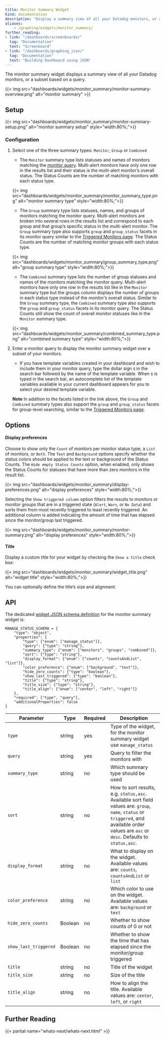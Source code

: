```yaml
---
title: Monitor Summary Widget
kind: documentation
description: "Display a summary view of all your Datadog monitors, or a subset based on a query."
aliases:
    - /graphing/widgets/monitor_summary/
further_reading:
- link: "/dashboards/screenboards/"
  tag: "Documentation"
  text: "Screenboard"
- link: "/dashboards/graphing_json/"
  tag: "Documentation"
  text: "Building Dashboard using JSON"
---
```


The monitor summary widget displays a summary view of all your Datadog monitors, or a subset based on a query.

{{< img src="dashboards/widgets/monitor_summary/monitor-summary-overview.png" alt="monitor summary" >}}

## Setup

{{< img src="dashboards/widgets/monitor_summary/monitor-summary-setup.png" alt="monitor summary setup"  style="width:80%;">}}

### Configuration

1. Select one of the three summary types: `Monitor`, `Group` or `Combined`
    - The `Monitor` summary type lists statuses and names of monitors matching the [monitor query][1]. Multi-alert monitors have only one row in the results list and their status is the multi-alert monitor’s overall status. The Status Counts are the number of matching monitors with each status type.

    {{< img src="dashboards/widgets/monitor_summary/monitor_summary_type.png" alt="monitor summary type"  style="width:80%;">}}

    - The `Group` summary type lists statuses, names, and groups of monitors matching the monitor query. Multi-alert monitors are broken into several rows in the results list and correspond to each group and that group’s specific status in the multi-alert monitor. The `Group` summary type also supports `group` and `group_status` facets in its monitor query similar to the [Triggered Monitors page][2]. The Status Counts are the number of matching monitor groups with each status type.

    {{< img src="dashboards/widgets/monitor_summary/group_summary_type.png" alt="group summary type"  style="width:80%;">}}

    - The `Combined` summary type lists the number of group statuses and names of the monitors matching the monitor query. Multi-alert monitors have only one row in the results list like in the `Monitor` summary type but the groups column displays the number of groups in each status type instead of the monitor’s overall status. Similar to the `Group` summary type, the `Combined` summary type also supports the `group` and `group_status` facets in its monitor query. The Status Counts still show the count of overall monitor statuses like in the `Monitor` summary type.

    {{< img src="dashboards/widgets/monitor_summary/combined_summary_type.png" alt="combined summary type"  style="width:80%;">}}

2. Enter a monitor query to display the monitor summary widget over a subset of your monitors.
    - If you have template variables created in your dashboard and wish to include them in your monitor query, type the dollar sign `$` in the search bar followed by the name of the template variable. When `$` is typed in the search bar, an autocomplete list of the template variables available in your current dashboard appears for you to select your desired template variable.

    **Note** In addition to the facets listed in the link above, the `Group` and `Combined` summary types also support the `group` and `group_status` facets for group-level searching, similar to the [Triggered Monitors page][2].

## Options

#### Display preferences

Choose to show only the `Count` of monitors per monitor status type, a `List` of monitors, or `Both`. The `Text` and `Background` options specify whether the status colors should be applied to the text or background of the Status Counts. The `Hide empty Status Counts` option, when enabled, only shows the Status Counts for statuses that have more than zero monitors in the result list.

{{< img src="dashboards/widgets/monitor_summary/display-preferences.png" alt="display preferences"  style="width:80%;">}}

Selecting the `Show triggered column` option filters the results to monitors or monitor groups that are in a triggered state (`Alert`, `Warn`, or `No Data`) and sorts them from most recently triggered to least recently triggered. An additional column is added indicating the amount of time that has elapsed since the monitor/group last triggered.

{{< img src="dashboards/widgets/monitor_summary/monitor-summary.png" alt="display preferences"  style="width:80%;">}}

#### Title

Display a custom title for your widget by checking the `Show a title` check box:

{{< img src="dashboards/widgets/monitor_summary/widget_title.png" alt="widget title"  style="width:80%;">}}

You can optionally define the title’s size and alignment.

## API

The dedicated [widget JSON schema definition][3] for the monitor summary widget is:

```text
MANAGE_STATUS_SCHEMA = {
    "type": "object",
    "properties": {
        "type": {"enum": ["manage_status"]},
        "query": {"type": "string"},
        "summary_type": {"enum": ["monitors", "groups", "combined"]},
        "sort": {"type": "string"},
        "display_format": {"enum": ["counts", "countsAndList", "list"]},
        "color_preference": {"enum": ["background", "text"]},
        "hide_zero_counts": {"type": "boolean"},
        "show_last_triggered": {"type": "boolean"},
        "title": {"type": "string"},
        "title_size": {"type": "string"},
        "title_align": {"enum": ["center", "left", "right"]}
    },
    "required": ["type", "query"],
    "additionalProperties": false
}
```

| Parameter             | Type    | Required | Description                                                                              |
|-----------------------|---------|----------|------------------------------------------------------------------------------------------|
| `type`                | string  | yes      | Type of the widget, for the monitor summary widget use `manage_status`                   |
| `query`               | string  | yes      | Query to filter the monitors with                                                        |
| `summary_type`        | string  | no       | Which summary type should be used                                                        |
| `sort`                | string  | no       | How to sort results, e.g. `status,asc`. Available sort field values are: `group`, `name`, `status` or `triggered`, and available order values are `asc` or `desc`. Defaults to `status,asc`.|
| `display_format`      | string  | no       | What to display on the widget. Available values are: `counts`, `countsAndList` or `list` |
| `color_preference`    | string  | no       | Which color to use on the widget. Available values are: `background` or `text`           |
| `hide_zero_counts`    | Boolean | no       | Whether to show counts of 0 or not                                                       |
| `show_last_triggered` | Boolean | no       | Whether to show the time that has elapsed since the monitor/group triggered              |
| `title`               | string  | no       | Title of the widget                                                                      |
| `title_size`          | string  | no       | Size of the title                                                                        |
| `title_align`         | string  | no       | How to align the title. Available values are: `center`, `left`, or `right`               |

## Further Reading

{{< partial name="whats-next/whats-next.html" >}}

[1]: /monitors/manage_monitor
[2]: /monitors/manage_monitor/#manage-triggered-monitors-with-group-level-granularity
[3]: /dashboards/graphing_json/widget_json
